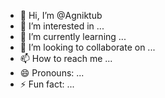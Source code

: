 - 👋 Hi, I’m @Agniktub
- 👀 I’m interested in ...
- 🌱 I’m currently learning ...
- 💞️ I’m looking to collaborate on ...
- 📫 How to reach me ...
- 😄 Pronouns: ...
- ⚡ Fun fact: ...

<!---
Agniktub/Agniktub is a ✨ special ✨ repository because its `README.md` (this file) appears on your GitHub profile.
You can click the Preview link to take a look at your changes.
--->
